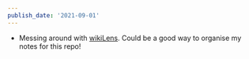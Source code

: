 ```yaml
---
publish_date: '2021-09-01'
---
```


- Messing around with [wikiLens](https://marketplace.visualstudio.com/items?itemName=lostintangent.wikilens). Could be a good way to organise my notes for this repo!
